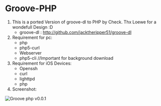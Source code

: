 # Groove-PHP

1. This is a ported Version of groove-dl to PHP by Check.
Thx Loewe for a wondefull Design :D
   * groove-dl : http://github.com/jacktheripper51/groove-dl
2. Requirement for pc:
   * php 
   * php5-curl
   * Webserver
   * php5-cli //Important for background download
3. Requirement for iOS Devices:
   * Openssh
   * curl
   * lighttpd
   * php
4. Screenshot:

![Groove php v0.0.1](https://raw.github.com/check/groove-php/master/screenshot/screenshot.PNG)
